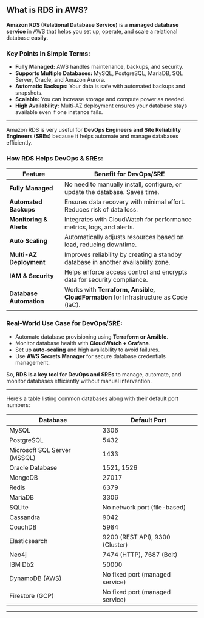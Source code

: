 ## What is RDS in AWS?
**Amazon RDS (Relational Database Service)** is a **managed database service** in AWS that helps you set up, operate, and scale a relational database **easily**.  

### **Key Points in Simple Terms:**  
- **Fully Managed:** AWS handles maintenance, backups, and security.  
- **Supports Multiple Databases:** MySQL, PostgreSQL, MariaDB, SQL Server, Oracle, and Amazon Aurora.  
- **Automatic Backups:** Your data is safe with automated backups and snapshots.  
- **Scalable:** You can increase storage and compute power as needed.  
- **High Availability:** Multi-AZ deployment ensures your database stays available even if one instance fails.  
---
Amazon RDS is very useful for **DevOps Engineers and Site Reliability Engineers (SREs)** because it helps automate and manage databases efficiently.  

### **How RDS Helps DevOps & SREs:**  
| **Feature**           | **Benefit for DevOps/SRE**  |  
|----------------------|-------------------------|  
| **Fully Managed**    | No need to manually install, configure, or update the database. Saves time.  |  
| **Automated Backups** | Ensures data recovery with minimal effort. Reduces risk of data loss.  |  
| **Monitoring & Alerts** | Integrates with CloudWatch for performance metrics, logs, and alerts.  |  
| **Auto Scaling**     | Automatically adjusts resources based on load, reducing downtime.  |  
| **Multi-AZ Deployment** | Improves reliability by creating a standby database in another availability zone.  |  
| **IAM & Security**   | Helps enforce access control and encrypts data for security compliance.  |  
| **Database Automation** | Works with **Terraform, Ansible, CloudFormation** for Infrastructure as Code (IaC).  |  

### **Real-World Use Case for DevOps/SRE:**  
- Automate database provisioning using **Terraform or Ansible**.  
- Monitor database health with **CloudWatch + Grafana**.  
- Set up **auto-scaling** and high availability to avoid failures.  
- Use **AWS Secrets Manager** for secure database credentials management.  

So, **RDS is a key tool for DevOps and SREs** to manage, automate, and monitor databases efficiently without manual intervention.





---
 Here’s a table listing common databases along with their default port numbers:

| **Database**       | **Default Port** |
|--------------------|----------------|
| MySQL             | 3306           |
| PostgreSQL        | 5432           |
| Microsoft SQL Server (MSSQL) | 1433  |
| Oracle Database   | 1521, 1526     |
| MongoDB           | 27017          |
| Redis            | 6379           |
| MariaDB           | 3306           |
| SQLite           | No network port (file-based) |
| Cassandra         | 9042           |
| CouchDB          | 5984           |
| Elasticsearch     | 9200 (REST API), 9300 (Cluster) |
| Neo4j            | 7474 (HTTP), 7687 (Bolt) |
| IBM Db2          | 50000          |
| DynamoDB (AWS)   | No fixed port (managed service) |
| Firestore (GCP)  | No fixed port (managed service) |

---
